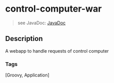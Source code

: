 # control-computer-war
> see JavaDoc: [JavaDoc](docs/javadoc/index.html)

## Description
A webapp to handle requests of control computer 

### Tags
[Groovy, Application]
